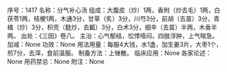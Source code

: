 序号：1417
名称：分气补心汤
组成：大腹皮（炒）1两，香附（炒去毛）1两，白茯苓1两，桔梗1两，木通3分，甘草（炙）3分，川芍3分，前胡（去苗）3分，青橘（炒）3分，枳壳（麸炒，去瓤）3分，白术3分，细辛（去苗）半两，木香半两。
出处：《三因》卷八。
主治：心气郁结，忪悸噎闷，四肢浮肿，上气喘急。
加减：None
功效：None
用法用量：每服4大钱，水1盏，加生姜3片，大枣1个，煎7分，去滓，食前温服。
制备方法：上锉散。
临床应用：None
各家论述：None
用药禁忌：None
附注：None

